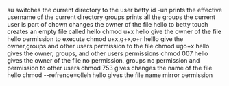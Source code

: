 su switches the current directory to the user betty
id -un prints the effective username of the current directory
groups prints all the groups the current user is part of
chown changes the owner of the file hello to betty
touch creates an empty file called hello
chmod u+x hello give the owner of the file hello permission to execute
chmod u+x,g+x,o+r helllo give the owner,groups and other users permission to the file
chmod ugo+x hello gives the owner, groups, and other users permissions
chmod 007 hello gives the owner of the file no permission, groups no permission and permission to other users
chmod 753 gives changes the name of the file hello
chmod --refrence=olleh hello gives the file name mirror permission
